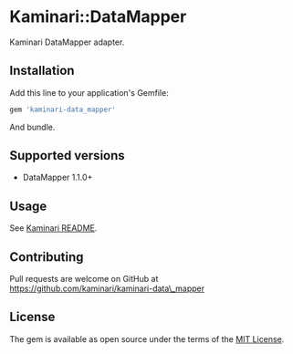 # Kaminari::DataMapper

Kaminari DataMapper adapter.


## Installation

Add this line to your application's Gemfile:

```ruby
gem 'kaminari-data_mapper'
```

And bundle.


## Supported versions

* DataMapper 1.1.0+


## Usage

See [Kaminari README](https://github.com/amatsuda/kaminari/blob/master/README.rdoc).


## Contributing

Pull requests are welcome on GitHub at https://github.com/kaminari/kaminari-data\_mapper


## License

The gem is available as open source under the terms of the [MIT License](http://opensource.org/licenses/MIT).
